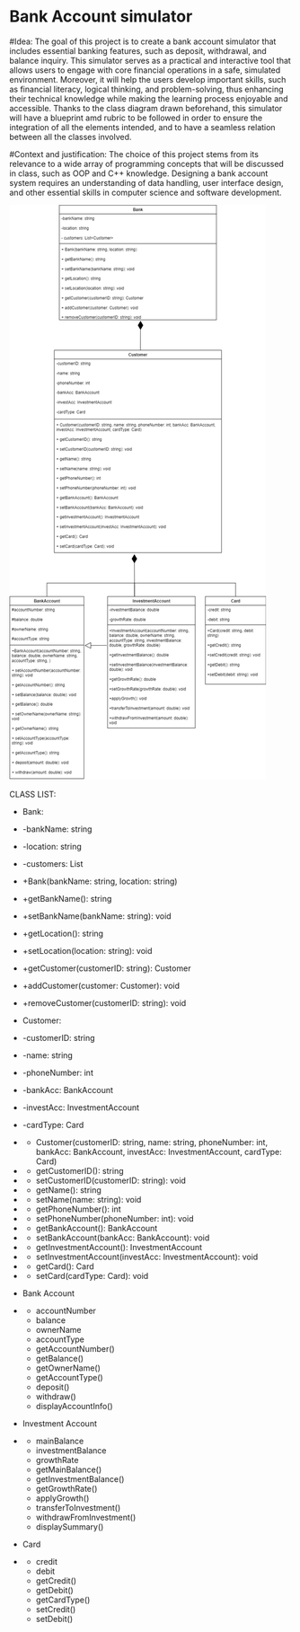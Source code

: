 # Bank Account simulator
#Idea: The goal of this project is to create a bank account simulator that includes essential banking features, such as deposit, withdrawal, and balance inquiry. This simulator serves as a practical and interactive tool that allows users to engage with core financial operations in a safe, simulated environment. Moreover, it will help the users develop important skills, such as financial literacy, logical thinking, and problem-solving, thus enhancing their technical knowledge while making the learning process enjoyable and accessible. Thanks to the class diagram drawn beforehand, this simulator will have a blueprint amd rubric to be followed in order to ensure the integration of all the elements intended, and to have a seamless relation between all the classes involved.




#Context and justification: The choice of this project stems from its relevance to a wide array of programming concepts that will be discussed in class, such as OOP and C++ knowledge. Designing a bank account system requires an understanding of data handling, user interface design, and other essential skills in computer science and software development.


![Diagrama de clases](Diagrama.drawio.png)

CLASS LIST:
- Bank:
-   -bankName: string
-   -location: string
-   -customers: List<Customer>
-   +Bank(bankName: string, location: string)
-   +getBankName(): string
-   +setBankName(bankName: string): void
-   +getLocation(): string
-   +setLocation(location: string): void
-   +getCustomer(customerID: string): Customer
-   +addCustomer(customer: Customer): void
-   +removeCustomer(customerID: string): void


- Customer:
-    -customerID: string
-    -name: string
-    -phoneNumber: int
-    -bankAcc: BankAccount
-    -investAcc: InvestmentAccount
-    -cardType: Card
-    + Customer(customerID: string, name: string, phoneNumber: int, bankAcc: BankAccount, investAcc: InvestmentAccount, cardType: Card)
-    + getCustomerID(): string
-    + setCustomerID(customerID: string): void
-    + getName(): string
-    + setName(name: string): void
-    + getPhoneNumber(): int
-    + setPhoneNumber(phoneNumber: int): void
-    + getBankAccount(): BankAccount
-    + setBankAccount(bankAcc: BankAccount): void
-    + getInvestmentAccount(): InvestmentAccount
-    + setInvestmentAccount(investAcc: InvestmentAccount): void
-    + getCard(): Card
-    + setCard(cardType: Card): void

- Bank Account
-   - accountNumber       
    - balance             
    - ownerName           
    - accountType         
    + getAccountNumber()  
    + getBalance()        
    + getOwnerName()      
    + getAccountType()    
    + deposit()           
    + withdraw()          
    + displayAccountInfo()
- Investment Account
-   - mainBalance             
    - investmentBalance       
    - growthRate              
    + getMainBalance()        
    + getInvestmentBalance()  
    + getGrowthRate()         
    + applyGrowth()           
    + transferToInvestment()  
    + withdrawFromInvestment()
    + displaySummary() 
- Card
-    - credit   
     - debit    
     + getCredit() 
     + getDebit()  
     + getCardType()
     + setCredit()  
     + setDebit()           
    
     
